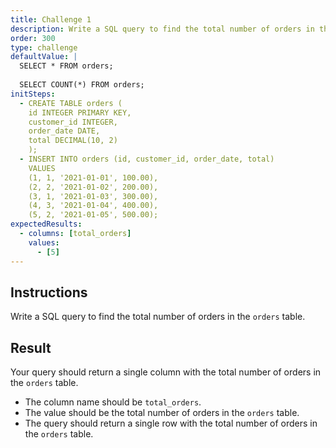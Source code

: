 ```yaml
---
title: Challenge 1
description: Write a SQL query to find the total number of orders in the `orders` table.
order: 300
type: challenge
defaultValue: |
  SELECT * FROM orders;
  
  SELECT COUNT(*) FROM orders;
initSteps:
  - CREATE TABLE orders (
    id INTEGER PRIMARY KEY,
    customer_id INTEGER,
    order_date DATE,
    total DECIMAL(10, 2)
    );
  - INSERT INTO orders (id, customer_id, order_date, total)
    VALUES
    (1, 1, '2021-01-01', 100.00),
    (2, 2, '2021-01-02', 200.00),
    (3, 1, '2021-01-03', 300.00),
    (4, 3, '2021-01-04', 400.00),
    (5, 2, '2021-01-05', 500.00);
expectedResults:
  - columns: [total_orders]
    values:
      - [5]
---
```


## Instructions

Write a SQL query to find the total number of orders in the `orders` table.

## Result

Your query should return a single column with the total number of orders in the `orders` table.

- The column name should be `total_orders`.
- The value should be the total number of orders in the `orders` table.
- The query should return a single row with the total number of orders in the `orders` table.

